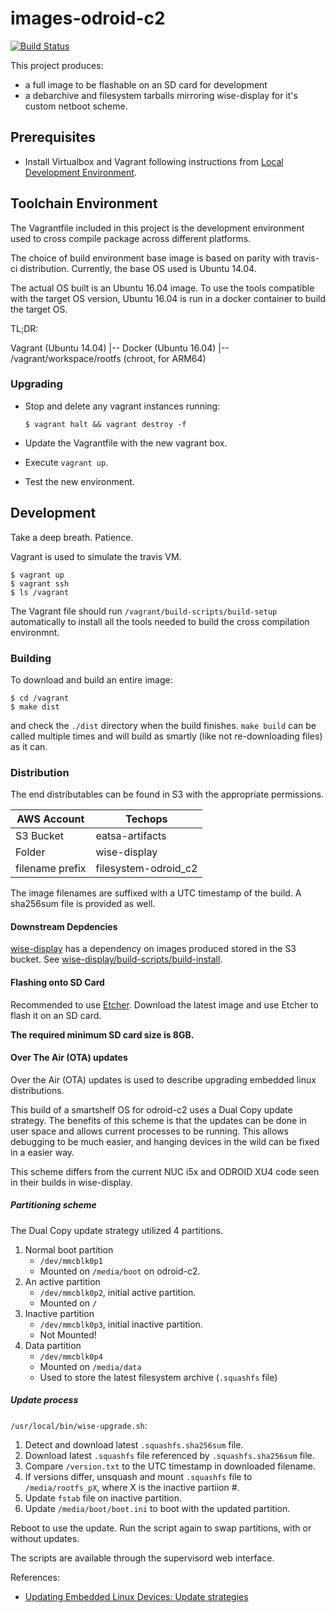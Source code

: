 # images-odroid-c2

[![Build Status](https://travis-ci.com/Keenwawa/image-odroid-c2.svg?branch=master)](https://travis-ci.com/Keenwawa/image-odroid-c2)

This project produces:
* a full image to be flashable on an SD card for development
* a debarchive and filesystem tarballs mirroring wise-display for it's custom netboot scheme.

## Prerequisites

* Install Virtualbox and Vagrant following instructions from [Local Development Environment](https://keenwawa.atlassian.net/wiki/spaces/Eng/pages/82255985/Local+development+environment).

## Toolchain Environment

The Vagrantfile included in this project is the development environment used
to cross compile package across different platforms.

The choice of build environment base image is based on parity with travis-ci distribution.
Currently, the base OS used is Ubuntu 14.04.

The actual OS built is an Ubuntu 16.04 image. To use the tools compatible with
the target OS version, Ubuntu 16.04 is run in a docker container to build the
target OS.

TL;DR:

Vagrant (Ubuntu 14.04)
 |-- Docker (Ubuntu 16.04)
      |-- /vagrant/workspace/rootfs (chroot, for ARM64)

### Upgrading

* Stop and delete any vagrant instances running:

      $ vagrant halt && vagrant destroy -f

* Update the Vagrantfile with the new vagrant box.
* Execute `vagrant up`.
* Test the new environment.

## Development

Take a deep breath.  Patience.

Vagrant is used to simulate the travis VM.

    $ vagrant up
    $ vagrant ssh
    $ ls /vagrant

The Vagrant file should run `/vagrant/build-scripts/build-setup` automatically to install all the tools needed to build the cross compilation environmnt.

### Building

To download and build an entire image:

    $ cd /vagrant
    $ make dist

and check the `./dist` directory when the build finishes.  `make build` can be called multiple times and will build as smartly (like not re-downloading files) as it can.

### Distribution

The end distributables can be found in S3 with the appropriate permissions.

| AWS Account     | Techops              |
|-----------------|----------------------|
| S3 Bucket       | eatsa-artifacts      |
| Folder          | wise-display         |
| filename prefix | filesystem-odroid_c2 |

The image filenames are suffixed with a UTC timestamp of the build.
A sha256sum file is provided as well.

#### Downstream Depdencies

[wise-display](https://github.com/Keenwawa/wise-display) has a dependency on images produced stored in the S3 bucket. See [wise-display/build-scripts/build-install](https://github.com/Keenwawa/wise-display/blob/master/build-scripts/build-install).

#### Flashing onto SD Card

Recommended to use [Etcher](https://www.balena.io/etcher/).
Download the latest image and use Etcher to flash it on an SD card.

**The required minimum SD card size is 8GB.**

#### Over The Air (OTA) updates

Over the Air (OTA) updates is used to describe upgrading embedded linux distributions.

This build of a smartshelf OS for odroid-c2 uses a Dual Copy update strategy. The benefits of this scheme is that the updates can be done in user space and allows current processes to be running. This allows debugging to be much easier, and hanging devices in the wild can be fixed in a easier way.

This scheme differs from the current NUC i5x and ODROID XU4 code seen in their builds in wise-display.

##### Partitioning scheme

The Dual Copy update strategy utilized 4 partitions.

1. Normal boot partition
   * `/dev/mmcblk0p1`
   *  Mounted on `/media/boot` on odroid-c2.
2. An active partition
   * `/dev/mmcblk0p2`, initial active partition.
   * Mounted on `/`
3. Inactive partition
   * `/dev/mmcblk0p3`, initial inactive partition.
   * Not Mounted!
4. Data partition
   * `/dev/mmcblk0p4`
   * Mounted on `/media/data`
   * Used to store the latest filesystem archive (`.squashfs` file)

##### Update process

`/usr/local/bin/wise-upgrade.sh`:
1. Detect and download latest `.squashfs.sha256sum` file.
2. Download latest `.squashfs` file referenced by `.squashfs.sha256sum` file.
3. Compare `/version.txt` to the UTC timestamp in downloaded filename.
4. If versions differ, unsquash and mount `.squashfs` file to `/media/rootfs_pX`, where X is the inactive partiion #.
5. Update `fstab` file on inactive partition.
6. Update `/media/boot/boot.ini` to boot with the updated partition.

Reboot to use the update.  Run the script again to swap partitions, with or without updates.

The scripts are available through the supervisord web interface.

References:
* [Updating Embedded Linux Devices: Update strategies](https://mkrak.org/2018/01/10/updating-embedded-linux-devices-part1/)
